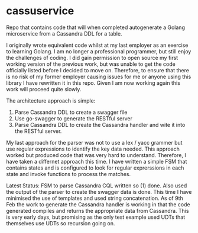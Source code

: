 # cassuservice
Repo that contains code that will when completed autogenerate a Golang microservice from a Cassandra DDL for a table.

I originally wrote equivalent code whilst at my last employer as an exercise to learning Golang. I am no longer a professional programmer, but still enjoy the challenges of coding. I did gain permission to open source my first working version of the previous  work, but was unable to get the code officially listed before I decided to move on. Therefore, to ensure that there is no risk of my former employer causing issues for me or anyone using this library I have rewritten it in this repo. Given I am now working again this work will proceed quite slowly.

The architecture approach is simple:

1. Parse Cassandra DDL to create a swagger file
2. Use go-swagger to generate the RESTful server
3. Parse Cassandra DDL to create the Cassandra handler and wite it into the RESTful server.

My last approach for the parser was not to use a lex / yacc grammer but use regular expressions to identify the key data needed. This approach worked but produced code that was very hard to understand. Therefore, I have taken a differnet approach this time. I have written a simple FSM that contains states and is configured to look for regular exprerssions in each state and invoke functions to process the matches.

Latest Status: FSM to parse Cassandra CQL written so (1) done. Also used the output of the parser to create the swagger data is done. This time
I have minimised the use of templates and used string concatenation.
As of 9th Feb the work to generate the Cassandra handler is working in that the code generated compiles and returns the appropriate data from
Cassandra. This is very early days, but promising as the only test example used UDTs that themselves use UDTs so recursion going on.






